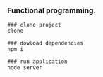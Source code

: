 ### Functional programming.  

```
### clone project
clone

### dowload dependencies
npm i     

### run application 
node server
```
